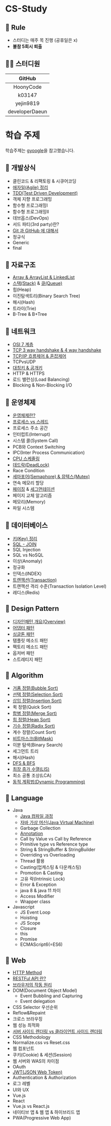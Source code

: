 # CS-Study

## 🌳 Rule
- 스터디는 매주 목 진행 (공휴일은 x)
- **불참 5회시 퇴출**


## 👨‍💻  스터디원

|  GitHub   |
| :-------: |
| HoonyCode |
|  k03147   |
| yejin9819 |
| developerDaeun |

# 학습 주제
학습주제는 [gyoogle](https://github.com/gyoogle/tech-interview-for-developer)을 참고했습니다.

## 📌 개발상식

- 클린코드 & 리팩토링 & 시큐어코딩 
- [애자일(Agile) 정리](https://tropical-couch-e39.notion.site/Agile-13e92206073341d2b1c0f45428f033d6)
- [TDD(Test Driven Development)](https://yejinny.notion.site/TDD-Test-Driven-Development-43e1b031300f43ad9dea8ed15acf6c91)
- 객체 지향 프로그래밍
- 함수형 프로그래밍Ⅰ
- 함수형 프로그래밍Ⅱ
- 데브옵스(DevOps)
- 서드 파티(3rd party)란?
- [Git 과 GitHub 에 대해서](https://hoonycode.notion.site/Git-GitHub-5fb1ad81dc2841a1abcdf731637323be)
- 정규식
- Generic
- final



## 📌 자료구조

- [Array & ArrayList & LinkedList](https://tropical-couch-e39.notion.site/Array-ArrayList-LinkedList-07a351b8d0a44e6fb91ff75fc05eb8c9)
- [스택(Stack)](https://yejinny.notion.site/Stack-6dd91c16b92743ce92d8f41e8b937b92) & [큐(Queue)](https://yejinny.notion.site/Queue-010ff32f439d45539602f038d9aff102)
- 힙(Heap)
- 이진탐색트리(Binary Search Tree)
- 해시(Hash)
- 트라이(Trie)
- B-Tree & B+Tree



## 📌 네트워크

- [OSI 7 계층](https://yejinny.notion.site/OSI-7-034914d23d334103b06076d09bf2077a)
- [TCP 3 way handshake & 4 way handshake](https://tropical-couch-e39.notion.site/TCP-3-way-handshake-4-way-handshake-43f5027db2d84128923f60696eac8136)
- [TCP/IP 흐름제어 & 혼잡제어](https://pointy-rubidium-c66.notion.site/TCP-IP-8dfda4eddb784ec5a8781a6e9f601ef1)
- TCPvsUDP
- [대칭키 & 공개키](https://tropical-couch-e39.notion.site/125d6c7d8cd546f185becfee32db8e3e)
- HTTP & HTTPS
- 로드 밸런싱(Load Balancing)
- Blocking & Non-Blocking I/O

  

## 📌 운영체제

- [운영체제란?](https://pointy-rubidium-c66.notion.site/19ff02dcf83b4bde978a66dd4ad67b2d)
- [프로세스 vs 스레드](https://yejinny.notion.site/vs-068fb497c38a4d27b7935f450feb7bcd)
- 프로세스 주소 공간
- 인터럽트(Interrupt)
- 시스템 콜(System Call)
- PCB와 Context Switching
- IPC(Inter Process Communication)
- [CPU 스케줄링](https://hoonycode.notion.site/CPU-5c3a61ca8c8b4b2bb79e9f7a5d312549)
- [데드락(DeadLock)](https://tropical-couch-e39.notion.site/deadlock-8f332ce99e044663ad1c6ce4b7d4e0a6)
- Race Condition
- [세마포어(Semaphore) & 뮤텍스(Mutex)](https://hoonycode.notion.site/Semaphore-Mutex-9c42db8ac87e4ec59fbc22a5880c117c)
- 연속 메모리 할당
- [페이징](https://tropical-couch-e39.notion.site/490c043f7de64435ae207fb9520393ac) & [세그먼테이션](https://tropical-couch-e39.notion.site/74c7e6a6af084f2c80a3cb00bf7ca068)
- 페이지 교체 알고리즘
- 메모리(Memory)
- 파일 시스템



## 📌 데이터베이스

- [키(Key) 정리](https://tropical-couch-e39.notion.site/Key-191008222e7f4df79d8b0a212dcabc41)
- [SQL - JOIN](https://yejinny.notion.site/SQL-JOIN-251a5c0fb12f453c922a6a572a714b20)
- SQL Injection
- SQL vs NoSQL
- 이상(Anomaly)
- 정규화
- 인덱스(INDEX)
- [트랜잭션(Transaction)](https://hoonycode.notion.site/46384e6db6274b9c83919cd044302514)
- 트랜잭션 격리 수준(Transaction Isolation Level)
- 레디스(Redis)



## 📌 Design Pattern

- [디자인패턴 개요(Overview)](https://yejinny.notion.site/Overview-76f34dd8437f43faa797a8a8e5f4a64d)
- [어댑터 패턴](https://tropical-couch-e39.notion.site/b6ed8b8c050a44eba4e5596f07552b1b)
- [싱글톤 패턴](https://hoonycode.notion.site/169f3318b81c4af0a6e6eebd0c2dd07a)
- 탬플릿 메소드 패턴
- 팩토리 메소드 패턴
- 옵저버 패턴
- 스트레티지 패턴



## 📌 Algorithm

- [거품 정렬(Bubble Sort)](https://yejinny.notion.site/Bubble-Sort-4ddf5acbc1eb4fdfb8e7629cfda2eb94)
- [선택 정렬(Selection Sort)](https://pointy-rubidium-c66.notion.site/Selection-Sort-2be3afcfe25d40e09f1b36ed7b083089)
- [삽입 정렬(Insertion Sort)](https://tropical-couch-e39.notion.site/Insertion-Sort-7fe7dee79a3546f885e290c5f3a4b287)
- 퀵 정렬(Quick Sort)
- [합병 정렬(Merge Sort)](https://tropical-couch-e39.notion.site/Merge-Sort-423767e311314c608cf985992d6f1c3f)
- [힙 정렬(Heap Sort)](https://tropical-couch-e39.notion.site/Heap-Sort-68f35d53a410405a9944d9e357a19264)
- [기수 정렬(Radix Sort)](https://hoonycode.notion.site/2c9c313a8d064f6c87895617748c9231)
- 계수 정렬(Count Sort)
- [비트마스크(BitMask)](https://hoonycode.notion.site/d63a2a42580a44c0994e8373f0ca5dcd)
- 이분 탐색(Binary Search)
- 세그먼트 트리
- 해시(Hash)
- [DFS & BFS](https://www.notion.so/hoonycode/DFS-BFS-9e474a244b714faea8c00171d45a2490)
- [최장 증가 수열(LIS)](https://tropical-couch-e39.notion.site/LIS-9f0e1a3404e5419fb105b584ea1359b5)
- 최소 공통 조상(LCA)
- [동적 계획법(Dynamic Programming)](https://yejinny.notion.site/Dynamic-Programming-0e0e2452abb94e869fa2ec63772ab697)



## 📌 Language

- Java
  - [Java 컴파일 과정](https://pointy-rubidium-c66.notion.site/Java-a003409988f74d26aa502e50dee94b44)
  - [자바 가상 머신(Java Virtual Machine)](https://yejinny.notion.site/Java-Virtual-Machine-557488f5482c4e58bf437dae834e0a42)
  - Garbage Collection
  - [Annotation](https://tropical-couch-e39.notion.site/Annotation-f1cb98f793564b3fb4c53e0e3f58eb86)
  - Call by Value vs Call by Reference
  - Primitive type vs Reference type
  - String & StringBuffer & StringBuilder
  - Overriding vs Overloading
  - Thread 활용
  - Casting(업캐스팅 & 다운캐스팅)
  - Promotion & Casting
  - 고유 락(Intrinsic Lock)
  - Error & Exception
  - java 8 & java 11 차이
  - Access Modifier
  - Wrapper class
- Javascript
  - JS Event Loop
  - Hoisting
  - JS Scope
  - Closure
  - this
  - Promise
  - ECMAScript6(=ES6)



## 📌 Web

- [HTTP Method](https://tropical-couch-e39.notion.site/HTTP-Method-78a17553dbf24e78a8b19458c66101c6)
- [RESTFul API 란?](https://yejinny.notion.site/RESTFul-API-2f64145c45de449a92a202943e6da201)
- [브라우저의 작동 원리](https://hoonycode.notion.site/ced67cdeaed24cc9ac62a6b8319edff3)
- DOM(Document Object Model)
  - Event Bubbling and Capturing
  - Event delegation
- CSS Selector 우선순위
- Reflow&Repaint
- 크로스 브라우징
- 웹 성능 최적화
- [서버 사이드 렌더링 vs 클라이언트 사이드 렌더링](https://pointy-rubidium-c66.notion.site/Web-Rendering-eba789f6034f4c4b8dda90a701e6e830)
- CSS Methodology
- Normalize.css vs Reset.css
- 웹 컴포넌트
- 쿠키(Cookie) & 세션(Session)
- 웹 서버와 WAS의 차이점
- OAuth
- [JWT(JSON Web Token)](https://hoonycode.notion.site/JWT-Java-Web-Token-25e1fe8f2466467195a17c7676fae87c)
- Authentication & Authorization
- 로그 레벨
- UI와 UX
- Vue.js
- React
- Vue.js vs React.js
- 네이티브 앱 & 웹 앱 & 하이브리드 앱
- PWA(Progressive Web App)
